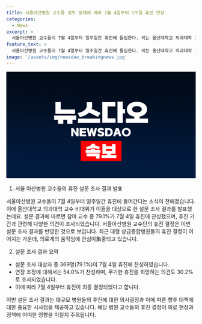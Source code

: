 ```yaml
---
title: 서울아산병원 교수들 정부 정책에 따라 7월 4일부터 1주일 휴진 연장
categories:
  - News
excerpt: >
  서울아산병원 교수들이 7월 4일부터 일주일간 휴진에 돌입한다. 이는 울산대학교 의과대학 교수 비대위의 설문 결과에 따른 결정으로, 설문 대상자 중 79.1%가 휴진에 찬성했다. 또한, 휴진 기간 후 연장 조정에 대한 의견이 54.0%로 나타났으며, 30.2%는 무기한 휴진을 지지했다. 대형 상급종합병원들의 무기한 휴진 결정이 이어지는 가운데, 서울의대 교수들은 이미 무기한 휴진에 돌입했고, 연세의대 교수비대위는 27일부터의 무기한 휴진을 결의했다.
feature_text: >
  서울아산병원 교수들이 7월 4일부터 일주일간 휴진에 돌입한다. 이는 울산대학교 의과대학 교수 비대위의 설문 결과에 따른 결정으로, 설문 대상자 중 79.1%가 휴진에 찬성했다. 또한, 휴진 기간 후 연장 조정에 대한 의견이 54.0%로 나타났으며, 30.2%는 무기한 휴진을 지지했다. 대형 상급종합병원들의 무기한 휴진 결정이 이어지는 가운데, 서울의대 교수들은 이미 무기한 휴진에 돌입했고, 연세의대 교수비대위는 27일부터의 무기한 휴진을 결의했다.
image: '/assets/img/newsdao_breakingnews.jpg'
---
```


<p><img src="/assets/img/newsdao_breakingnews.jpg" alt="pcversion 속보" /></p>

<ol>
<li>서울 아산병원 교수들의 휴진 설문 조사 결과 발표</li>
</ol>

<p>서울아산병원 교수들이 7월 4일부터 일주일간 휴진에 들어간다는 소식이 전해졌습니다. 이에 울산대학교 의과대학 교수 비대위가 이들을 대상으로 한 설문 조사 결과를 발표했는데요. 설문 결과에 따르면 참여 교수 중 79.1%가 7월 4일 휴진에 찬성했으며, 휴진 기간과 관련해 다양한 의견이 조사되었습니다. 서울아산병원 교수단의 휴진 결정은 이번 설문 조사 결과를 반영한 것으로 보입니다. 최근 대형 상급종합병원들의 휴진 결정이 이어지는 가운데, 의료계의 움직임에 관심이集중되고 있습니다.</p>

<ol start="2">
<li>설문 조사 결과 요약</li>
</ol>

<ul>
<li>설문 조사 대상자 중 369명(79.1%)이 7월 4일 휴진에 찬성하였습니다.</li>
<li>연장 조정에 대해서는 54.0%가 찬성하며, 무기한 휴진을 희망하는 의견도 30.2%로 조사되었습니다.</li>
<li>이에 따라 7월 4일부터 휴진이 최종 결정되었다고 합니다.</li>
</ul>

<p>이번 설문 조사 결과는 대규모 병원들의 휴진에 대한 의사결정과 이에 따른 향후 대책에 대한 중요한 시사점을 제공하고 있습니다. 해당 병원 교수들의 휴진 결정이 의료 현장과 정책에 어떠한 영향을 미칠지 주목됩니다.</p>

